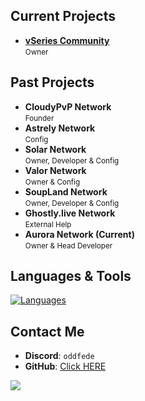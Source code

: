 ## Current Projects

- **[vSeries Community](https://discord.gg/vseries)**  
  <small>Owner</small>

## Past Projects
- **CloudyPvP Network**  
  <small>Founder</small>
- **Astrely Network**  
  <small>Config</small>
- **Solar Network**  
  <small>Owner, Developer & Config</small>
- **Valor Network**  
  <small>Owner & Config</small>
- **SoupLand Network**  
  <small>Owner, Developer & Config</small>
- **Ghostly.live Network**  
  <small>External Help</small>
- **Aurora Network (Current)**  
  <small>Owner & Head Developer</small>
  
## Languages & Tools

[![Languages](https://skillicons.dev/icons?i=java,kotlin,mongodb,redis,linux,github)](https://skillicons.dev)

## Contact Me

- **Discord**: `oddfede`
- **GitHub**: [Click HERE](https://github.com/bhopfede)

![](https://komarev.com/ghpvc/?username=bhopfede&color=006619)
